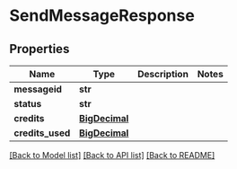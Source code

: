 # SendMessageResponse

## Properties
Name | Type | Description | Notes
------------ | ------------- | ------------- | -------------
**messageid** | **str** |  | 
**status** | **str** |  | 
**credits** | [**BigDecimal**](BigDecimal.md) |  | 
**credits_used** | [**BigDecimal**](BigDecimal.md) |  | 

[[Back to Model list]](../README.md#documentation-for-models) [[Back to API list]](../README.md#documentation-for-api-endpoints) [[Back to README]](../README.md)

